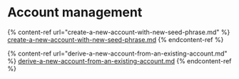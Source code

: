 # Account management

{% content-ref url="create-a-new-account-with-new-seed-phrase.md" %}
[create-a-new-account-with-new-seed-phrase.md](create-a-new-account-with-new-seed-phrase.md)
{% endcontent-ref %}

{% content-ref url="derive-a-new-account-from-an-existing-account.md" %}
[derive-a-new-account-from-an-existing-account.md](derive-a-new-account-from-an-existing-account.md)
{% endcontent-ref %}
